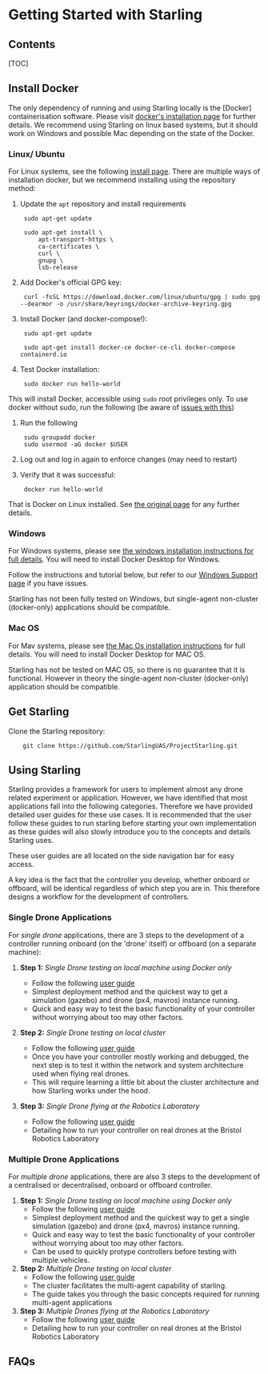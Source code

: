 # Getting Started with Starling

## Contents
[TOC]

## Install Docker

The only dependency of running and using Starling locally is the [Docker] containerisation software. Please visit [docker's installation page](https://docs.docker.com/get-docker/) for further details. We recommend using Starling on linux based systems, but it should work on Windows and possible Mac depending on the state of the Docker.

### Linux/ Ubuntu

For Linux systems, see the following [install page](https://docs.docker.com/engine/install/ubuntu/). There are multiple ways of installation docker, but we recommend installing using the repository method:

1. Update the `apt` repository and install requirements

        sudo apt-get update

        sudo apt-get install \
            apt-transport-https \
            ca-certificates \
            curl \
            gnupg \
            lsb-release

2. Add Docker's official GPG key:

        curl -fsSL https://download.docker.com/linux/ubuntu/gpg | sudo gpg --dearmor -o /usr/share/keyrings/docker-archive-keyring.gpg

3. Install Docker (and docker-compose!):

        sudo apt-get update

        sudo apt-get install docker-ce docker-ce-cli docker-compose containerd.io

4. Test Docker installation:

        sudo docker run hello-world

This will install Docker, accessible using `sudo` root privileges only. To use docker without sudo, run the following (be aware of [issues with this](https://docs.docker.com/engine/install/linux-postinstall/#manage-docker-as-a-non-root-user))

1. Run the following

        sudo groupadd docker
        sudo usermod -aG docker $USER

2. Log out and log in again to enforce changes (may need to restart)
3. Verify that it was successful:

        docker run hello-world

That is Docker on Linux installed. See [the original page](https://docs.docker.com/engine/install/ubuntu/) for any further details.

### Windows

For Windows systems, please see [the windows installation instructions for full details](https://docs.docker.com/docker-for-windows/install/). You will need to install Docker Desktop for Windows.

Follow the instructions and tutorial below, but refer to our [Windows Support page](windows-support.md) if you have issues. 

Starling has not been fully tested on Windows, but single-agent non-cluster (docker-only) applications should be compatible.

### Mac OS

For Mav systems, please see [the Mac Os installation instructions](https://docs.docker.com/docker-for-mac/install/) for full details. You will need to install Docker Desktop for MAC OS.

Starling has not be tested on MAC OS, so there is no guarantee that it is functional. However in theory the single-agent non-cluster (docker-only) application should be compatible.

## Get Starling

Clone the Starling repository:

        git clone https://github.com/StarlingUAS/ProjectStarling.git

## Using Starling

Starling provides a framework for users to implement almost any drone related experiment or application. However, we have identified that most applications fall into the following categories. Therefore we have provided detailed user guides for these use cases. It is recommended that the user follow these guides to run starling before starting your own implementation as these guides will also slowly introduce you to the concepts and details Starling uses.

These user guides are all located on the side navigation bar for easy access.

A key idea is the fact that the controller you develop, whether onboard or offboard, will be identical regardless of which step you are in. This therefore designs a workflow for the development of controllers.

### Single Drone Applications

For *single drone* applications, there are 3 steps to the development of a controller running onboard (on the 'drone' itself) or offboard (on a separate machine):

1. **Step 1:** *Single Drone testing on local machine using Docker only*

    - Follow the following [user guide](../single-drone-local-machine)
    - Simplest deployment method and the quickest way to get a simulation (gazebo) and drone (px4, mavros) instance running.
    - Quick and easy way to test the basic functionality of your controller without worrying about too may other factors.
2. **Step 2:** *Single Drone testing on local cluster*
    - Follow the following [user guide](../kube-single-drone-local-machine)
    - Once you have your controller mostly working and debugged, the next step is to test it within the network and system architecture used when flying real drones.
    - This will require learning a little bit about the cluster architecture and how Starling works under the hood.
3. **Step 3:** *Single Drone flying at the Robotics Laboratory*
    - Follow the following [user guide](../single-drone-drones)
    - Detailing how to run your controller on real drones at the Bristol Robotics Laboratory

### Multiple Drone Applications

For *multiple drone* applications, there are also 3 steps to the development of a centralised or decentralised, onboard or offboard controller.

1. **Step 1:** *Single Drone testing on local machine using Docker only*
    - Follow the following [user guide](../single-drone-local-machine)
    - Simplest deployment method and the quickest way to get a single simulation (gazebo) and drone (px4, mavros) instance running.
    - Quick and easy way to test the basic functionality of your controller without worrying about too may other factors.
    - Can be used to quickly protype controllers before testing with multiple vehicles.
2. **Step 2:** *Multiple Drone testing on local cluster*
    - Follow the following [user guide](multiple-drone-local-machine.md)
    - The cluster facilitates the multi-agent capability of starling.
    - The guide takes you through the basic concepts required for running multi-agent applications
3. **Step 3:** *Multiple Drones flying at the Robotics Laboratory*
    - Follow the following [user guide](../controllers/example_controller_python/Dockerfileguide/multiple-drone-drones)
    - Detailing how to run your controller on real drones at the Bristol Robotics Laboratory


## FAQs
